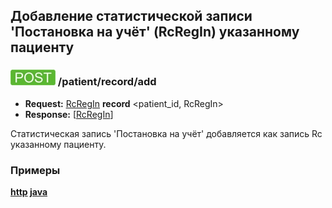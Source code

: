 ## Добавление статистической записи 'Постановка на учёт' (RcRegIn) указанному пациенту 

### ![POST](../../../../../img/post.png) /patient/record/add
* **Request:** [RcRegIn](../../../../../types/types.md#com.siams.med.api.Rc.RcRegIn) **record** <patient_id, RcRegIn>
* **Response:** [[RcRegIn](../../../../../types/types.md#com.siams.med.api.Rc.RcRegIn)]

Статистическая запись 'Постановка на учёт' добавляется как запись Rc указанному пациенту.

### Примеры
**[http](../examples/RcRegIn/add.md) [java](../examples/RcRegIn/addJava.md)**

